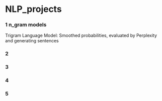 # NLP_projects

### 1 n_gram models

Trigram Language Model:
Smoothed probabilities, evaluated by Perplexity and generating sentences




### 2 




### 3




### 4



### 5
